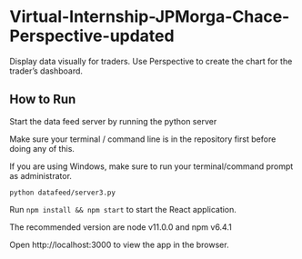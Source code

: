# Virtual-Internship-JPMorga-Chace-Perspective-updated
Display data visually for traders. Use Perspective to create the chart for the trader’s dashboard.


<h2>How to Run</h2>
<p>Start the data feed server by running the python server</p>
<p>Make sure your terminal / command line is in the repository first before doing any of this.</p>
<p>If you are using Windows, make sure to run your terminal/command prompt as administrator.</p>

<code>python datafeed/server3.py</code>

Run <code>npm install && npm start</code> to start the React application.

The recommended version are node v11.0.0 and npm v6.4.1

Open http://localhost:3000 to view the app in the browser. 
